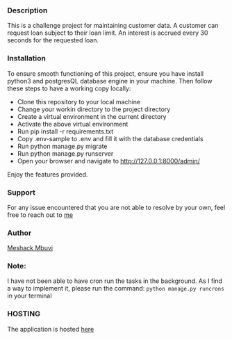 ### Description
This is a challenge project for maintaining customer data. A customer can request loan subject to their loan limit.
An interest is accrued every 30 seconds for the requested loan.

### Installation
To ensure smooth functioning of this project, ensure you have install python3 and postgresQL database engine in your machine.
Then follow these steps to have a working copy locally:
  - Clone this repository to your local machine
  - Change your workin directory to the project directory
  - Create a virtual environment in the current directory
  - Activate the above virtual environment
  - Run pip install -r requirements.txt
  - Copy .env-sample to .env and fill it with the database credentials
  - Run python manage.py migrate
  - Run python manage.py runserver
  - Open your browser and navigate to http://127.0.0.1:8000/admin/

Enjoy the features provided.

### Support
For any issue encountered that you are not able to resolve by your own, feel free to reach out to [me](meshmbuvi@gmail.com)

### Author
[Meshack Mbuvi](https://github.com/meshack-mbuvi)

### Note:
I have not been able to have cron run the tasks in the background. As I find a way to implement it, please run the command:
 `python manage.py runcrons` in your terminal
### HOSTING
The application is hosted [here](https://factsafrica.herokuapp.com/admin)